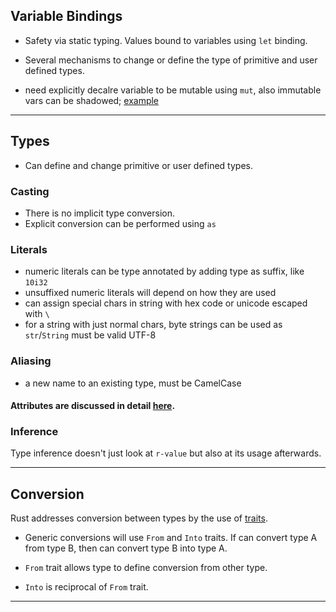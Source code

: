 
## Variable Bindings

* Safety via static typing. Values bound to variables using `let` binding.

* Several mechanisms to change or define the type of primitive and user defined types.

* need explicitly decalre variable to be mutable using `mut`, also immutable vars can be shadowed; [example](./eg-mutable-scope-shadow.rs)

---

## Types

* Can define and change primitive or user defined types.

### Casting

* There is no implicit type conversion.
* Explicit conversion can be performed using `as`

### Literals

* numeric literals can be type annotated by adding type as suffix, like `10i32`
* unsuffixed numeric literals will depend on how they are used
* can assign special chars in string with hex code or unicode escaped with `\`
* for a string with just normal chars, byte strings can be used as `str`/`String` must be valid UTF-8

### Aliasing

* a new name to an existing type, must be CamelCase

#### Attributes are discussed in detail [here](../c12-attributes-N-13generics-N-14scoping/README.md).

### Inference

Type inference doesn't just look at `r-value` but also at its usage afterwards.

---

## Conversion

Rust addresses conversion between types by the use of [traits](../c15-traits/README.md).

* Generic conversions will use `From` and `Into` traits. If can convert type A from type B, then can convert type B into type A.

* `From` trait allows type to define conversion from other type.

* `Into` is reciprocal of `From` trait.

---
